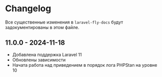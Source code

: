 # Changelog

Все существенные изменения в `laravel-fly-docs` будут задокументированы в этом файле.

## 11.0.0 - 2024-11-18

- Добавлена поддержка Laravel 11
- Обновлены зависимости
- Начата работа над приведением в порядок лога PHPStan на уровне 10